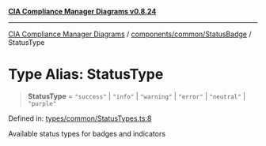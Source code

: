 [**CIA Compliance Manager Diagrams v0.8.24**](../../../../README.md)

***

[CIA Compliance Manager Diagrams](../../../../modules.md) / [components/common/StatusBadge](../README.md) / StatusType

# Type Alias: StatusType

> **StatusType** = `"success"` \| `"info"` \| `"warning"` \| `"error"` \| `"neutral"` \| `"purple"`

Defined in: [types/common/StatusTypes.ts:8](https://github.com/Hack23/cia-compliance-manager/blob/8f5d084752ccee354557e96bf8b49239fb671c91/src/types/common/StatusTypes.ts#L8)

Available status types for badges and indicators
